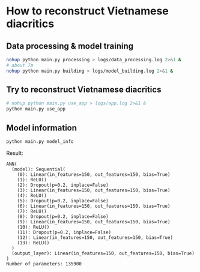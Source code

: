 # How to reconstruct Vietnamese diacritics

## Data processing & model training
```bash
nohup python main.py processing > logs/data_processing.log 2>&1 &
# about 7m
nohup python main.py building > logs/model_building.log 2>&1 &
```

## Try to reconstruct Vietnamese diacritics
```bash
# nohup python main.py use_app > logs/app.log 2>&1 &
python main.py use_app
```

## Model information
```bash
python main.py model_info
```
Result:
```
ANN(
  (model): Sequential(
    (0): Linear(in_features=150, out_features=150, bias=True)
    (1): ReLU()
    (2): Dropout(p=0.2, inplace=False)
    (3): Linear(in_features=150, out_features=150, bias=True)
    (4): ReLU()
    (5): Dropout(p=0.2, inplace=False)
    (6): Linear(in_features=150, out_features=150, bias=True)
    (7): ReLU()
    (8): Dropout(p=0.2, inplace=False)
    (9): Linear(in_features=150, out_features=150, bias=True)
    (10): ReLU()
    (11): Dropout(p=0.2, inplace=False)
    (12): Linear(in_features=150, out_features=150, bias=True)
    (13): ReLU()
  )
  (output_layer): Linear(in_features=150, out_features=150, bias=True)
)
Number of parameters: 135900
```
